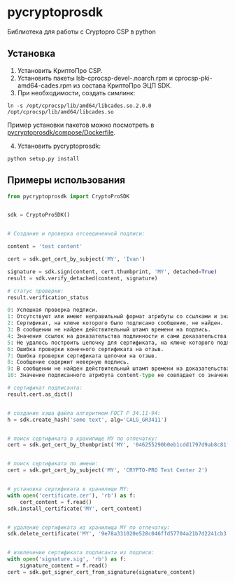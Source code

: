 # pycryptoprosdk
Библиотека для работы с Cryptopro CSP в python

## Установка
1. Установить КриптоПро CSP.
2. Установить пакеты lsb-cprocsp-devel-.noarch.rpm и cprocsp-pki-amd64-cades.rpm из состава КриптоПро ЭЦП SDK.
3. При необходимости, создать симлинк:
```
ln -s /opt/cprocsp/lib/amd64/libcades.so.2.0.0 /opt/cprocsp/lib/amd64/libcades.so
```
Пример установки пакетов можно посмотреть в [pycryptoprosdk/compose/Dockerfile](https://github.com/Keyintegrity/pycryptoprosdk/blob/master/compose/Dockerfile).

4. Установить pycryptoprosdk:
```
python setup.py install
```

## Примеры использования
```python
from pycryptoprosdk import CryptoProSDK


sdk = CryptoProSDK()


# Создание и проверка отсоединенной подписи:

content = 'test content'

cert = sdk.get_cert_by_subject('MY', 'Ivan')

signature = sdk.sign(content, cert.thumbprint, 'MY', detached=True)
result = sdk.verify_detached(content, signature)

# статус проверки:
result.verification_status

0: Успешная проверка подписи.
1: Отсутствуют или имеют неправильный формат атрибуты со ссылками и значениями доказательств подлинности.
2: Сертификат, на ключе которого было подписано сообщение, не найден.
3: В сообщении не найден действительный штамп времени на подпись.
4: Значения ссылок на доказательства подлинности и сами доказательства, вложенные в сообщение, не соответствуют друг другу.
5: Не удалось построить цепочку для сертификата, на ключе которого подписано сообщение.
6: Ошибка проверки конечного сертификата на отзыв.
7: Ошибка проверки сертификата цепочки на отзыв.
8: Сообщение содержит неверную подпись.
9: В сообщении не найден действительный штамп времени на доказательства подлинности подписи.
10: Значение подписанного атрибута content-type не совпадает со значением, указанным в поле encapContentInfo.eContentType.

# сертификат подписанта:
result.cert.as_dict()


# создание хэша файла алгоритмом ГОСТ Р 34.11-94:
h = sdk.create_hash('some text', alg='CALG_GR3411')


# поиск сертификата в хранилище MY по отпечатку:
cert = sdk.get_cert_by_thumbprint('MY', '046255290b0eb1cdd1797d9ab8c81f699e3687f3')


# поиск сертификата по имени:
cert = sdk.get_cert_by_subject('MY', 'CRYPTO-PRO Test Center 2')


# установка сертификата в хранилище MY:
with open('certificate.cer'), 'rb') as f:
    cert_content = f.read()
sdk.install_certificate('MY', cert_content)


# удаление сертификата из хранилища MY по отпечатку:
sdk.delete_certificate('MY', '9e78a331020e528c046ffd57704a21b7d2241cb3')


# извлечение сертификата подписанта из подписи:
with open('signature.sig', 'rb') as f:
    signature_content = f.read()
cert = sdk.get_signer_cert_from_signature(signature_content)
```
